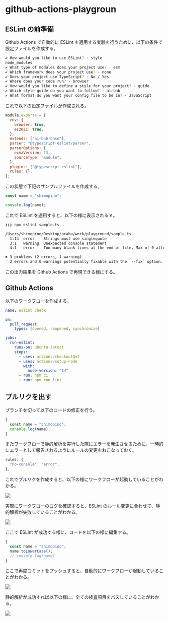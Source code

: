 # github-actions-playgroun

## ESLint の前準備

Github Actions で自動的に ESLint を適用する実験を行うために、以下の条件で設定ファイルを作成する。

```bash
✔ How would you like to use ESLint? · style
node_modules
✔ What type of modules does your project use? · esm
✔ Which framework does your project use? · none
✔ Does your project use TypeScript? · No / Yes
✔ Where does your code run? · browser
✔ How would you like to define a style for your project? · guide
✔ Which style guide do you want to follow? · airbnb
✔ What format do you want your config file to be in? · JavaScript
```

これで以下の設定ファイルが作成される。

```js
module.exports = {
  env: {
    browser: true,
    es2021: true,
  },
  extends: ["airbnb-base"],
  parser: "@typescript-eslint/parser",
  parserOptions: {
    ecmaVersion: 13,
    sourceType: "module",
  },
  plugins: ["@typescript-eslint"],
  rules: {},
};
```

この状態で下記のサンプルファイルを作成する。

```ts
const name = "shimopino";

console.log(name);
```

これで ESLint を適用すると、以下の様に表示される￥。

```bash
❯❯❯ npx eslint sample.ts

/Users/shimopino/Desktop/praha/work/playground/sample.ts
  1:14  error    Strings must use singlequote                               quotes
  3:1   warning  Unexpected console statement                               no-console
  4:1   error    Too many blank lines at the end of file. Max of 0 allowed  no-multiple-empty-lines

✖ 3 problems (2 errors, 1 warning)
  2 errors and 0 warnings potentially fixable with the `--fix` option.
```

この出力結果を Github Actions で再現できる様にする。

## Github Actions

以下のワークフローを作成する。

```yml
name: eslint check

on:
  pull_request:
    types: [opened, reopened, synchronize]

jobs:
  run-eslint:
    runs-on: ubuntu-latest
    steps:
      - uses: actions/checkout@v2
      - uses: actions/setup-node
        with:
          node-version: "14"
      - run: npm ci
      - run: npm run lint
```

## プルリクを出す

ブランチを切って以下のコードの修正を行う。

```ts
{
  const name = "shimopino";
  console.log(name);
}
```

またワークフローで静的解析を実行した際にエラーを発生させるために、一時的にエラーとして報告されるようにルールの変更をおこなっておく。

```js
rules: {
  "no-console": "error",
},
```

これでプルリクを作成すると、以下の様にワークフローが起動していることがわかる。

![](assets/pull-request-workflow.png)

実際にワークフローのログを確認すると、ESLint のルール変更に合わせて、静的解析が失敗していることがわかる。

![](assets/workflow-log.png)

ここで ESLint が成功する様に、コードを以下の様に編集する。

```ts
{
  const name = "shimopino";
  name.toLowerCase();
  // console.log(name)
}
```

ここで再度コミットをプッシュすると、自動的にワークフローが起動していることがわかる。

![](assets/rerun-workflow.png)

静的解析が成功すれば以下の様に、全ての検査項目をパスしていることがわかる。

![](assets/pass-eslint.png)
